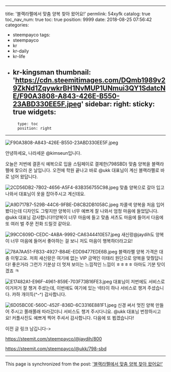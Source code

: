 
---
title: '블랙라펠에서 맞춤 양복 찾아 왔어요!'
permlink: 54xyfk
catalog: true
toc_nav_num: true
toc: true
position: 9999
date: 2018-08-25 07:56:42
categories:
- steempayco
tags:
- steempayco
- kr
- kr-daily
- kr-life
- kr-kingsman
thumbnail: 'https://cdn.steemitimages.com/DQmb1989v29ZkNd1ZqywkrBH1NvMUP1UNmui3QY1SdatcNE/F90A3808-A843-426E-B550-23ABD330EE5F.jpeg'
sidebar:
    right:
        sticky: true
widgets:
    -
        type: toc
        position: right
---


![F90A3808-A843-426E-B550-23ABD330EE5F.jpeg](https://cdn.steemitimages.com/DQmb1989v29ZkNd1ZqywkrBH1NvMUP1UNmui3QY1SdatcNE/F90A3808-A843-426E-B550-23ABD330EE5F.jpeg)

안녕하세요, 나라세운 @kimseun입니다.

오늘은 저번에 결혼식 예복으로 입을 스팀페이로 결제한(798SBD)  맞춤 양복을 블랙라펠에 찾으러 온 날입니다. 오전에 학원 끝나고 바로 @ukk 대표님이 계신 블랙라펠로 바로 넘어 왔답니다.

![2CD56DB2-7B02-4656-A5F4-83B356755C98.jpeg](https://cdn.steemitimages.com/DQmPZB6sj8tMVwuhpA1rHcrMYvNyyZmqNcunHgcexQDxMko/2CD56DB2-7B02-4656-A5F4-83B356755C98.jpeg)
맞춤 양복으로 갈아 입고 나와서 대표님이 옷을 잡아주시고 계신데요.

![A9D717B7-529B-44C6-9FBE-D8CB2DB1058C.jpeg](https://cdn.steemitimages.com/DQmXd8PhrqTq7qt4FUtsTFB8s5XStg32PPCjytmAtDuAz7x/A9D717B7-529B-44C6-9FBE-D8CB2DB1058C.jpeg)
차콜색 양복을 처음 입어 봤다는데 디자인도 그렇지만 양복이 너무 예쁘게 잘 나와서 엄청 마음에 들었답니다. @ukk  대표님 감사합니다!!양복이 너무 마음에 들고 맞춤 셔츠도 마음에 들어서 다음에 또 여러 벌 주문 전화 드릴것 같아요. 

![99CC609D-CEDC-4ABA-9992-CA6344410E57.jpeg](https://cdn.steemitimages.com/DQmamWovNLC8TZRay2fjPyGDxANt5giJKzMbTGyRUejr9Ko/99CC609D-CEDC-4ABA-9992-CA6344410E57.jpeg)
 새신랑@jaydih도 양복이 너무 마음에 들어서 좋아하는 걸 보니 저도 마음이 행복하더라고요!

![78A7AA51-FB33-4927-B84E-EDD9477EDE6B.jpeg](https://cdn.steemitimages.com/DQmXgNCBHdN1bdjLKn4Xn2eoDKYDsxfLQNJSojVGkdpUNq4/78A7AA51-FB33-4927-B84E-EDD9477EDE6B.jpeg)
블랙라펠 양복 가격은 대충 이렇고요. 저희 새신랑은 여기에 없는 VIP 금액인 이태리 원단으로 양복을 맞췄답니다! 좋은거라 그런가 기분상 더 멋져 보이는 느낌적인 느낌이 ㅎㅎㅎㅎ 아마도 기분 탓이겠죠 ㅋ

![E17482A1-E96F-4961-859E-703F73B16FE3.jpeg](https://cdn.steemitimages.com/DQmSxJHYdqfXN5c6tdxW4hYQ1ggP2mhDnLrMBfRb89iFhiF/E17482A1-E96F-4961-859E-703F73B16FE3.jpeg)
대표님이 저번에도 서비스로 이거저거 잘 챙겨 주셨는데, 이번에도 여기에 있는 넥타이 하나 서비스로 챙겨 주셨습니다. 캬하 개이득(^-^) 감사합니다. 

![6D05BC0E-560C-452F-836D-6C3316E881F1.jpeg](https://cdn.steemitimages.com/DQmYLv7aEwHx5VU1RhNEspP6gXzmhu6bfv398qQ9M28MPRW/6D05BC0E-560C-452F-836D-6C3316E881F1.jpeg)
신경 써서 멋진 양복 만들어 주시고 쫄래쫄래 따라갔더니 서비스도 챙겨 주시다니요. @ukk 대표님 번창하시고요! 커플사진도 예쁘게 찍어 주셔서 감사합니다. 다음에 또 뵙겠습니다!


이전 글 링크 남깁니다->

https://steemit.com/steempayco/@jaydih/800

https://steemit.com/steempayco/@ukk/798-sbd

- - -

This page is synchronized from the post: ['블랙라펠에서 맞춤 양복 찾아 왔어요!'](https://steemit.com/@kimseun/54xyfk)
